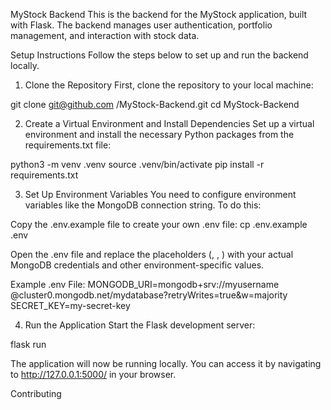 MyStock Backend
This is the backend for the MyStock application, built with Flask. The backend manages user authentication, portfolio management, and interaction with stock data.

Setup Instructions
Follow the steps below to set up and run the backend locally.

1. Clone the Repository
First, clone the repository to your local machine:

git clone git@github.com
/MyStock-Backend.git
cd MyStock-Backend

2. Create a Virtual Environment and Install Dependencies
Set up a virtual environment and install the necessary Python packages from the requirements.txt file:

python3 -m venv .venv
source .venv/bin/activate
pip install -r requirements.txt

3. Set Up Environment Variables
You need to configure environment variables like the MongoDB connection string. To do this:

Copy the .env.example file to create your own .env file:
cp .env.example .env

Open the .env file and replace the placeholders (<username>, <password>, <dbname>) with your actual MongoDB credentials and other environment-specific values.

Example .env File:
MONGODB_URI=mongodb+srv://myusername
@cluster0.mongodb.net/mydatabase?retryWrites=true&w=majority
SECRET_KEY=my-secret-key

4. Run the Application
Start the Flask development server:

flask run

The application will now be running locally. You can access it by navigating to http://127.0.0.1:5000/ in your browser.

Contributing
